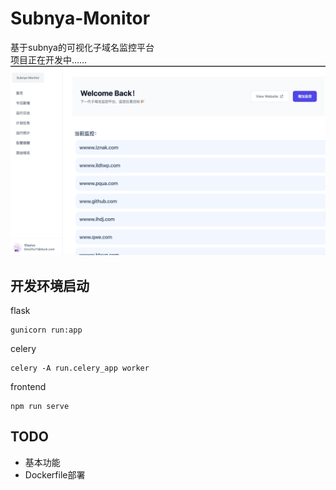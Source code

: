 # Subnya-Monitor
基于subnya的可视化子域名监控平台   
项目正在开发中……
![alt text](assets/image.png)

## 开发环境启动
flask
```
gunicorn run:app
```


celery
```
celery -A run.celery_app worker
```

frontend
```
npm run serve
```

## TODO
-  基本功能
-  Dockerfile部署